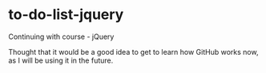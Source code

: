 # to-do-list-jquery
Continuing with course - jQuery

Thought that it would be a good idea to get to learn how GitHub works now, as I will be using it in the future.
